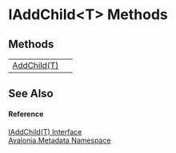 # IAddChild&lt;T&gt; Methods




## Methods
<table>
<tr>
<td><a href="M_Avalonia_Metadata_IAddChild_1_AddChild">AddChild(T)</a></td>
<td> </td>
</tr>
</table>

## See Also


#### Reference
<a href="T_Avalonia_Metadata_IAddChild_1">IAddChild(T) Interface</a>  
<a href="N_Avalonia_Metadata">Avalonia.Metadata Namespace</a>  

